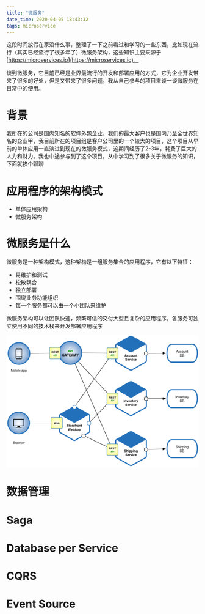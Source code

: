 ```yaml
---
title: "微服务"
date_time: 2020-04-05 18:43:32
tags: microservice
---
```


这段时间放假在家没什么事，整理了一下之前看过和学习的一些东西，比如现在流行（其实已经流行了很多年了）微服务架构，这些知识主要来源于[https://microservices.io](https://microservices.io)。

谈到微服务，它目前已经是业界最流行的开发和部署应用的方式，它为企业开发带来了很多的好处，但是又带来了很多问题，我从自己参与的项目来谈一谈微服务在日常中的使用。


# 背景
我所在的公司是国内知名的软件外包企业，我们的最大客户也是国内乃至全世界知名的企业甲，我目前所在的项目组是客户公司里的一个较大的项目，这个项目从早前的单体应用一直演进到现在的微服务模式，这期间经历了2-3年，耗费了巨大的人力和财力。我也中途参与到了这个项目，从中学习到了很多关于微服务的知识，下面就挨个聊聊

# 应用程序的架构模式
- 单体应用架构
- 微服务架构

# 微服务是什么
微服务是一种架构模式，这种架构是一组服务集合的应用程序，它有以下特征：
- 易维护和测试
- 松散耦合
- 独立部署
- 围绕业务功能组织
- 每一个服务都可以由一个小团队来维护

微服务架构可以让团队快速，频繁可信的交付大型且复杂的应用程序，各服务可独立使用不同的技术栈来开发部署应用程序

![Microservice_Architecture.png](./imgs/Microservice_Architecture.png)


# 数据管理


# Saga

# Database per Service


# CQRS

# Event Source